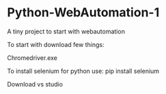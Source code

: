 # Python-WebAutomation-1
A tiny project to start with webautomation

To start with download few things:

Chromedriver.exe

To install selenium for python use: pip install selenium

Download vs studio
